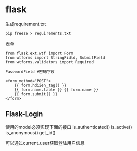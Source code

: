 flask
===

生成requirement.txt
```
pip freeze > requirements.txt
```


表单
```
from flask.ext.wtf import Form
from wtforms import StringFidld, SubmitField
from wtforms.validators import Required

PasswordField #密码字段

<form method="POST">
    {{ form.hdiien_tag() }}
    {{ form.name.lable }} {{ form.name }}
    {{ form.submit() }}
</form>
```

Flask-Login
---

使用的model必须实现下面的接口
is_authenticated()
is_active()
is_anonymous()
get_id()

可以通过current_user获取登陆用户信息
